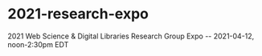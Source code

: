 # 2021-research-expo
2021 Web Science &amp; Digital Libraries Research Group Expo -- 2021-04-12, noon-2:30pm EDT
